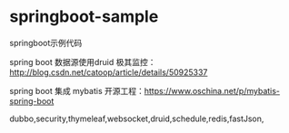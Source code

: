# springboot-sample
springboot示例代码

 spring boot  数据源使用druid 极其监控：http://blog.csdn.net/catoop/article/details/50925337

spring boot 集成 mybatis 开源工程：https://www.oschina.net/p/mybatis-spring-boot

dubbo,security,thymeleaf,websocket,druid,schedule,redis,fastJson,